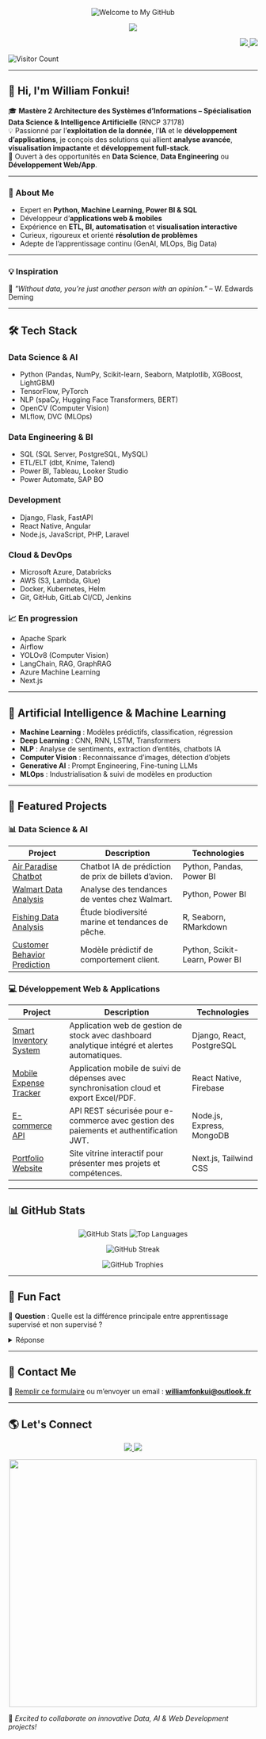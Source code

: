 <p align="center">
  <img src="https://capsule-render.vercel.app/api?type=wave&color=gradient&height=150&section=header&text=Welcome%20to%20My%20GitHub!&fontSize=30&fontColor=333333&animation=fadeIn" alt="Welcome to My GitHub">
</p>

<p align="center">
  <img src="https://readme-typing-svg.herokuapp.com/?lines=Welcome+to+my+GitHub!;Data+Scientist+%26+Full-Stack+Developer;Machine+Learning+%26+AI+Enthusiast;Power+BI+%26+Data+Engineering&center=true&width=500&height=50">
</p>

<p align="right">
  <a href="https://github.com/liam237/liam237/blob/main/William_Fonkui.pdf" target="_blank">
    <img src="https://img.shields.io/badge/📄 Télécharger%20mon%20CV-bleu?style=for-the-badge&logo=adobeacrobatreader&logoColor=white">
  </a>
  <a href="https://forms.gle/L31yDHKAx9y9tyyQ8" target="_blank">
    <img src="https://img.shields.io/badge/Contact-William%20Fonkui-blue?style=for-the-badge">
  </a>
</p>

![Visitor Count](https://komarev.com/ghpvc/?username=liam237&color=blue)

---

## 👋 Hi, I'm William Fonkui!  

🎓 **Mastère 2 Architecture des Systèmes d’Informations – Spécialisation Data Science & Intelligence Artificielle** (RNCP 37178)  
💡 Passionné par l’**exploitation de la donnée**, l’**IA** et le **développement d’applications**, je conçois des solutions qui allient **analyse avancée**, **visualisation impactante** et **développement full-stack**.  
📍 Ouvert à des opportunités en **Data Science**, **Data Engineering** ou **Développement Web/App**.

---

### 🌟 About Me
- Expert en **Python, Machine Learning, Power BI & SQL**  
- Développeur d’**applications web & mobiles**  
- Expérience en **ETL, BI, automatisation** et **visualisation interactive**  
- Curieux, rigoureux et orienté **résolution de problèmes**  
- Adepte de l’apprentissage continu (GenAI, MLOps, Big Data)

---

### 💡 Inspiration  
📌 *"Without data, you’re just another person with an opinion."* – W. Edwards Deming  

---

## 🛠 Tech Stack

### **Data Science & AI**
- Python (Pandas, NumPy, Scikit-learn, Seaborn, Matplotlib, XGBoost, LightGBM)  
- TensorFlow, PyTorch  
- NLP (spaCy, Hugging Face Transformers, BERT)  
- OpenCV (Computer Vision)  
- MLflow, DVC (MLOps)  

### **Data Engineering & BI**
- SQL (SQL Server, PostgreSQL, MySQL)  
- ETL/ELT (dbt, Knime, Talend)  
- Power BI, Tableau, Looker Studio  
- Power Automate, SAP BO  

### **Development**
- Django, Flask, FastAPI  
- React Native, Angular  
- Node.js, JavaScript, PHP, Laravel  

### **Cloud & DevOps**
- Microsoft Azure, Databricks  
- AWS (S3, Lambda, Glue)  
- Docker, Kubernetes, Helm  
- Git, GitHub, GitLab CI/CD, Jenkins  

### 📈 **En progression**
- Apache Spark  
- Airflow  
- YOLOv8 (Computer Vision)  
- LangChain, RAG, GraphRAG  
- Azure Machine Learning  
- Next.js  

---

## 🤖 Artificial Intelligence & Machine Learning
- **Machine Learning** : Modèles prédictifs, classification, régression  
- **Deep Learning** : CNN, RNN, LSTM, Transformers  
- **NLP** : Analyse de sentiments, extraction d’entités, chatbots IA  
- **Computer Vision** : Reconnaissance d’images, détection d’objets  
- **Generative AI** : Prompt Engineering, Fine-tuning LLMs  
- **MLOps** : Industrialisation & suivi de modèles en production  

---

## 📂 Featured Projects  

### **📊 Data Science & AI**
| Project | Description | Technologies |
|-----------|-------------|----------------|
| [Air Paradise Chatbot](https://github.com/liam237/air_paradise_chatbot) | Chatbot IA de prédiction de prix de billets d’avion. | Python, Pandas, Power BI |
| [Walmart Data Analysis](https://github.com/liam237/walmart-data-analysis) | Analyse des tendances de ventes chez Walmart. | Python, Power BI |
| [Fishing Data Analysis](https://github.com/liam237/fishing-data-analysis) | Étude biodiversité marine et tendances de pêche. | R, Seaborn, RMarkdown |
| [Customer Behavior Prediction](https://github.com/liam237/customer-behavior-prediction) | Modèle prédictif de comportement client. | Python, Scikit-Learn, Power BI |

### **💻 Développement Web & Applications**
| Project | Description | Technologies |
|-----------|-------------|----------------|
| [Smart Inventory System](https://github.com/liam237/smart-inventory) | Application web de gestion de stock avec dashboard analytique intégré et alertes automatiques. | Django, React, PostgreSQL |
| [Mobile Expense Tracker](https://github.com/liam237/mobile-expense-tracker) | Application mobile de suivi de dépenses avec synchronisation cloud et export Excel/PDF. | React Native, Firebase |
| [E-commerce API](https://github.com/liam237/ecommerce-api) | API REST sécurisée pour e-commerce avec gestion des paiements et authentification JWT. | Node.js, Express, MongoDB |
| [Portfolio Website](https://github.com/liam237/portfolio-website) | Site vitrine interactif pour présenter mes projets et compétences. | Next.js, Tailwind CSS |

---

## 📊 GitHub Stats  
<p align="center">
  <img src="https://github-readme-stats.vercel.app/api?username=liam237&show_icons=true&theme=radical" alt="GitHub Stats" />
  <img src="https://github-readme-stats.vercel.app/api/top-langs/?username=liam237&layout=compact&theme=radical" alt="Top Languages" />
</p>

<p align="center">
  <img src="https://github-readme-streak-stats.herokuapp.com/?user=liam237&theme=radical" alt="GitHub Streak" />
</p>

<p align="center">
  <img src="https://github-profile-trophy.vercel.app/?username=liam237&theme=radical&margin-w=15&no-frame=true" alt="GitHub Trophies" />
</p>

---

## 🤯 Fun Fact  
🧠 **Question** : Quelle est la différence principale entre apprentissage supervisé et non supervisé ?  
<details>
    <summary>Réponse</summary>
  🔍 **A:** Supervisé → données étiquetées, Non supervisé → pas d'étiquettes.
</details>

---

## 📩 Contact Me  
💬 [Remplir ce formulaire](https://forms.gle/L31yDHKAx9y9tyyQ8) ou m’envoyer un email : **williamfonkui@outlook.fr**  

---

## 🌎 Let's Connect  
<p align="center">
  <a href="https://www.linkedin.com/in/data-williamfonkui/" target="_blank">
    <img src="https://img.shields.io/badge/LinkedIn-Connect-blue?logo=linkedin" />
  </a>
  <a href="https://github.com/liam237" target="_blank">
    <img src="https://img.shields.io/badge/GitHub-Follow-black?logo=github" />
  </a>
</p>

<p align="center">
  <img src="https://media.giphy.com/media/xT9IgzoKnwFNmISR8I/giphy.gif" width="500">
</p>

🚀 *Excited to collaborate on innovative Data, AI & Web Development projects!*
